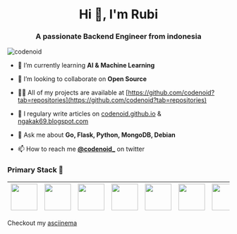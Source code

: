 <h1 align="center">Hi 👋, I'm Rubi</h1>
<h3 align="center">A passionate Backend Engineer from indonesia</h3>
<p align="left"> <img src="https://komarev.com/ghpvc/?username=codenoid" alt="codenoid" /> </p>

- 🔭 I’m currently learning **AI & Machine Learning**

- 👯 I’m looking to collaborate on **Open Source**

- 👨‍💻 All of my projects are available at [https://github.com/codenoid?tab=repositories](https://github.com/codenoid?tab=repositories)

- 📝 I regulary write articles on [codenoid.github.io](https://codenoid.github.io) & [ngakak69.blogspot.com](https://ngakak69.blogspot.com)

- 💬 Ask me about **Go, Flask, Python, MongoDB, Debian**

- 📫 How to reach me **[@codenoid_](https://twitter.com/codenoid_)** on twitter

### Primary Stack :rocket:
|<img src="https://cdn.jsdelivr.net/npm/programming-languages-logos/src/go/go.png" width=60> | <img src="https://seeklogo.com/images/F/flask-logo-44C507ABB7-seeklogo.com.png" width=60> | <img src="https://cdn.jsdelivr.net/npm/programming-languages-logos/src/python/python.png" width=60> | <img src="https://cdn.jsdelivr.net/npm/programming-languages-logos/src/javascript/javascript.png" width=60> | <img src="https://i.dlpng.com/static/png/359589_preview.png" width=60> | <img src="https://cdn.iconscout.com/icon/free/png-256/redis-5-1175104.png" width=60> | <img src="https://seeklogo.com/images/G/google-cloud-logo-6B950E8ADB-seeklogo.com.png" width=60> | <img src="https://seeklogo.com/images/U/ubuntu-logo-8FDEC6A07B-seeklogo.com.png" width=60> | <img src="https://upload.wikimedia.org/wikipedia/commons/thumb/9/9a/Visual_Studio_Code_1.35_icon.svg/1200px-Visual_Studio_Code_1.35_icon.svg.png" width=60> | <img src="https://upload.wikimedia.org/wikipedia/commons/thumb/4/48/Dell_Logo.svg/300px-Dell_Logo.svg.png" width=60> |
|:---:|:---:|:---:|:---:|:---:|:---:|:---:|:---:|:---:|:---:|

Checkout my [asciinema](https://asciinema.org/~codenoid)

